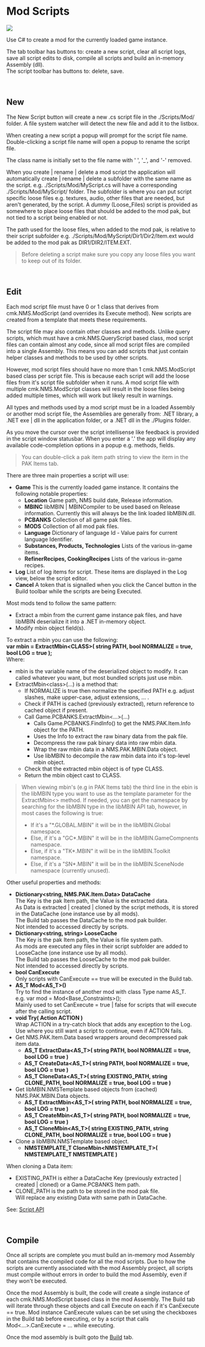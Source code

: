# Mod Scripts
![](ScriptMod.png)

Use C# to create a mod for the currently loaded game instance.

The tab toolbar has buttons to: create a new script, clear all script logs, save all script edits to disk, compile all scripts and build an in-memory Assembly (dll).</br>
The script toolbar has buttons to: delete, save.

</br>

## New
The New Script button will create a new .cs script file in the ./Scripts/Mod/ folder.
A file system watcher will detect the new file and add it to the listbox.

When creating a new script a popup will prompt for the script file name.</br>
Double-clicking a script file name will open a popup to rename the script file.

The class name is initially set to the file name with ' ', '_', and '-' removed.

When you create | rename | delete a mod script the application will automatically create | rename | delete a subfolder with the same name as the script.
e.g. ./Scripts/Mod/MyScript.cs will have a corresponding ./Scripts/Mod/MyScript/ folder.
The subfolder is where you can put script specific loose files e.g. textures, audio, other files that are needed, but aren't generated, by the script.
A *dummy* (Loose_Files) script is provided as somewhere to place loose files that should be added to the mod pak, but not tied to a script being enabled or not.

The path used for the loose files, when added to the mod pak, is relative to their script subfolder
e.g. ./Scripts/Mod/MyScript/Dir1/Dir2/Item.ext would be added to the mod pak as DIR1/DIR2/ITEM.EXT.

> Before deleting a script make sure you copy any loose files you want to keep out of its folder.

</br>

## Edit
Each mod script file must have 0 or 1 class that derives from cmk.NMS.ModScript (and overrides its Execute method).
New scripts are created from a template that meets these requirements.

The script file may also contain other classes and methods.
Unlike query scripts, which must have a cmk.NMS.QueryScript based class, mod script files can contain almost any code, since all mod script files are compiled into a single Assembly.
This means you can add scripts that just contain helper classes and methods to be used by other scripts.

However, mod script files should have no more than 1 cmk.NMS.ModScript based class per script file.
This is because each script will add the loose files from it's script file subfolder when it runs.
A mod script file with multiple cmk.NMS.ModScript classes will result in the loose files being added multiple times,
which will work but likely result in warnings.

All types and methods used by a mod script must be in a loaded Assembly or another mod script file, the Assemblies are generally from: .NET library, a .NET exe | dll in the application folder, or a .NET dll in the ./Plugins folder.

As you move the cursor over the script intellisense like feedback is provided in the script window statusbar.
When you enter a '.' the app will display any available code-completion options in a popup e.g. methods, fields.

> You can double-click a pak item path string to view the item in the PAK Items tab.

There are three main properties a script will use:

- **Game**  This is the currently loaded game instance.  It contains the following notable properties:
  - **Location**  Game path, NMS build date, Release information.
  - **MBINC**  libMBIN | MBINCompiler to be used based on Release information.
    Currently this will always be the link loaded libMBIN.dll.
  - **PCBANKS**  Collection of all game pak files.
  - **MODS**  Collection of all mod pak files.
  - **Language**  Dictionary of language Id - Value pairs for current language Identifier.
  - **Substances, Products, Technologies**  Lists of the various in-game items.
  - **RefinerRecipes, CookingRecipes**  Lists of the various in-game recipes.
- **Log**  List of log items for script.  These items are displayed in the Log view, below the script editor.
- **Cancel**  A token that is signalled when you click the Cancel button in the Build toolbar while the scripts are being Executed.

Most mods tend to follow the same pattern:
- Extract a mbin from the current game instance pak files, and have libMBIN deserialize it into a .NET in-memory object.
- Modify mbin object field(s).

To extract a mbin you can use the following:</br>
**var mbin = ExtractMbin\<CLASS\>( string PATH, bool NORMALIZE = true, bool LOG = true );**</br>
Where:
- mbin is the variable name of the deserialized object to modify.  It can called whatever you want, but most bundled scripts just use mbin.
- ExtractMbin\<class\>(...) is a method that:
  - If NORMALIZE is true then normalize the specified PATH e.g. adjust slashes, make upper-case, adjust extensions, ... .
  - Check if PATH is cached (previously extracted), return reference to cached object if present.
  - Call Game.PCBANKS.ExtractMbin<...>(...)
    - Calls Game.PCBANKS.FindInfo() to get the NMS.PAK.Item.Info object for the PATH.
    - Uses the Info to extract the raw binary data from the pak file.
    - Decompress the raw pak binary data into raw mbin data.
    - Wrap the raw mbin data in a NMS.PAK.MBIN.Data object.
    - Use libMBIN to decompile the raw mbin data into it's top-level mbin object.
  - Check that the extracted mbin object is of type CLASS.
  - Return the mbin object cast to CLASS. 

> When viewing mbin's (e.g in PAK Items tab) the third line in the ebin is the libMBIN type you want to use as the template parameter for the ExtractMbin<> method.
> If needed, you can get the namespace by searching for the libMBIN type in the libMBIN API tab, however, in most cases the following is true:
> - If it's a "*.GLOBAL.MBIN" it will be in the libMBIN.Global namespace.
> - Else, if it's a "GC*.MBIN" it will be in the libMBIN.GameCompnents namespace.
> - Else, if it's a "TK*.MBIN" it will be in the libMBIN.Toolkit namespace.
> - Else, if it's a "SN*.MBIN" it will be in the libMBIN.SceneNode namespace (currently unused).

Other useful properties and methods:
- **Dictionary<string, NMS.PAK.Item.Data> DataCache**</br>
  The Key is the pak Item path, the Value is the extracted data.</br>
  As Data is extracted | created | cloned by the script methods, it is stored in the DataCache (one instance use by all mods).</br>
  The Build tab passes the DataCache to the mod pak builder.</br>
  Not intended to accessed directly by scripts.
- **Dictionary<string, string> LooseCache**</br>
  The Key is the pak Item path, the Value is file system path.</br>
  As mods are executed any files in their script subfolder are added to LooseCache (one instance use by all mods).</br>
  The Build tab passes the LooseCache to the mod pak builder.</br>
  Not intended to accessed directly by scripts.
- **bool CanExecute**</br>
  Only scripts with CanExecute == true will be executed in the Build tab.
- **AS_T Mod<AS_T>()**</br>
  Try to find the instance of another mod with class Type name AS_T.</br>
  e.g. var mod = Mod<Base_Constraints>();</br>
  Mainly used to set CanExecute = true | false for scripts that will execute after the calling script.
- **void Try( Action ACTION )**</br>
  Wrap ACTION in a try-catch block that adds any exception to the Log.</br>
  Use where you still want a script to continue, even if ACTION fails.
- Get NMS.PAK.Item.Data based wrappers around decompressed pak item data.
  - **AS_T ExtractData<AS_T>( string PATH, bool NORMALIZE = true, bool LOG = true )**
  - **AS_T CreateData<AS_T>( string PATH, bool NORMALIZE = true, bool LOG = true )**
  - **AS_T CloneData<AS_T>( string EXISTING_PATH, string CLONE_PATH, bool NORMALIZE = true, bool LOG = true )**
- Get libMBIN.NMSTemplate based objects from (cached) NMS.PAK.MBIN.Data objects.
  - **AS_T ExtractMbin<AS_T>( string PATH, bool NORMALIZE = true, bool LOG = true )**
  - **AS_T CreateMbin<AS_T>( string PATH, bool NORMALIZE = true, bool LOG = true )**
  - **AS_T CloneMbin<AS_T>( string EXISTING_PATH, string CLONE_PATH, bool NORMALIZE = true, bool LOG = true )**
- Clone a libMBIN.NMSTemplate based object.</br>
  - **NMSTEMPLATE_T CloneMbin<NMSTEMPLATE_T>( NMSTEMPLATE_T NMSTEMPLATE )**</br>

When cloning a Data item:
- EXISTING_PATH is either a DataCache Key (previously extracted | created | cloned) or a Game.PCBANKS Item path.
- CLONE_PATH is the path to be stored in the mod pak file.</br>
  Will replace any existing Data with same path in DataCache.

See: [Script API](../../API/API.md)

</br>

## Compile
Once all scripts are complete you must build an in-memory mod Assembly that contains the compiled code for all the mod scripts.
Due to how the scripts are currently associated with the mod Assembly project, all scripts must compile without errors in order to build the mod Assembly, even if they won't be executed.

Once the mod Assembly is built, the code will create a single instance of each cmk.NMS.ModScript based class in the mod Assembly.
The Build tab will iterate through these objects and call Execute on each if it's CanExecute == true.
Mod instance CanExecute values can be set using the checkboxes in the Build tab before executing, or by a script that calls Mod<...>.CanExecute = ... while executing.

Once the mod assembly is built goto the [Build](../Build/Build.md) tab.

</br>
